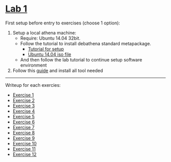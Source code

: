 # [Lab 1](https://pdos.csail.mit.edu/6.828/2018/labs/lab1/)

First setup before entry to exercises (choose 1 option):
1. Setup a local athena machine:
    + Require: Ubuntu 14.04 32bit.
    + Follow the tutorial to install debathena standard metapackage.
        + [Tutorial for setup](https://kb.mit.edu/confluence/pages/viewpage.action;jsessionid=C41777EAE7A587A2A0C394246BAF6454?pageId=152594763)
        + [Ubuntu 14.04 iso file](https://releases.ubuntu.com/14.04/ubuntu-14.04.6-desktop-i386.iso)
    + And then follow the lab tutorial to continue setup software environment
2. Follow this [guide](https://pdos.csail.mit.edu/6.828/2018/tools.html) and install all tool needed
---

Writeup for each exercies:
+ [Exercise 1]()
+ [Exercise 2]()
+ [Exercise 3]()
+ [Exercise 4]()
+ [Exercise 5]()
+ [Exercise 6]()
+ [Exercise 7]()
+ [Exercise 8]()
+ [Exercise 9]()
+ [Exercise 10]()
+ [Exercise 11]()
+ [Exercise 12]()
      

